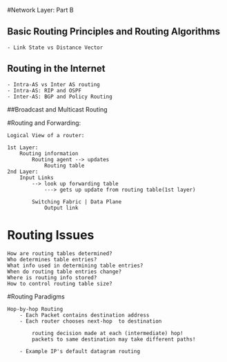 #Network Layer: Part B

## Basic Routing Principles and Routing Algorithms
	- Link State vs Distance Vector

## Routing in the Internet

	- Intra-AS vs Inter AS routing
	- Intra-AS: RIP and OSPF
	- Inter-AS: BGP and Policy Routing

##Broadcast and Multicast Routing


#Routing and Forwarding:

	Logical View of a router:

	1st Layer:
		Routing information
			Routing agent --> updates
				Routing table
	2nd Layer:
		Input Links 
			--> look up forwarding table
				---> gets up update from routing table(1st layer)
			
			Switching Fabric | Data Plane
				Output link
		
# Routing Issues

	How are routing tables determined?
	Who determines table entries?
	What info used in determining table entries?
	When do routing table entries change?
	Where is routing info stored?
	How to control routing table size?


#Routing Paradigms

	Hop-by-hop Routing
		- Each Packet contains destination address
		- Each router chooses next-hop  to destination
		
			routing decision made at each (intermediate) hop!
			packets to same destination may take different paths!
			
		- Example IP's default datagram routing
